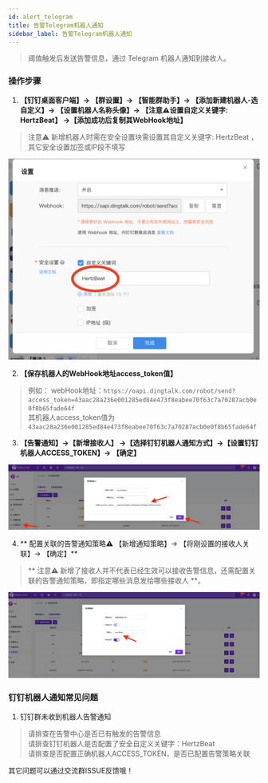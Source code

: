 ```yaml
---
id: alert_telegram  
title: 告警Telegram机器人通知      
sidebar_label: 告警Telegram机器人通知      
---
```


> 阈值触发后发送告警信息，通过 Telegram 机器人通知到接收人。      

### 操作步骤   

1. **【钉钉桌面客户端】-> 【群设置】-> 【智能群助手】-> 【添加新建机器人-选自定义】-> 【设置机器人名称头像】-> 【注意⚠️设置自定义关键字: HertzBeat】 ->【添加成功后复制其WebHook地址】**

> 注意⚠️ 新增机器人时需在安全设置块需设置其自定义关键字: HertzBeat ，其它安全设置加签或IP段不填写    

![email](/img/docs/help/alert-notice-8.png)     

2. **【保存机器人的WebHook地址access_token值】**

> 例如： webHook地址：`https://oapi.dingtalk.com/robot/send?access_token=43aac28a236e001285ed84e473f8eabee70f63c7a70287acb0e0f8b65fade64f`          
> 其机器人access_token值为 `43aac28a236e001285ed84e473f8eabee70f63c7a70287acb0e0f8b65fade64f`

3. **【告警通知】->【新增接收人】 ->【选择钉钉机器人通知方式】->【设置钉钉机器人ACCESS_TOKEN】-> 【确定】**

![email](/img/docs/help/alert-notice-9.png)

4. ** 配置关联的告警通知策略⚠️ 【新增通知策略】-> 【将刚设置的接收人关联】-> 【确定】**  

> ** 注意⚠️ 新增了接收人并不代表已经生效可以接收告警信息，还需配置关联的告警通知策略，即指定哪些消息发给哪些接收人 **。   

![email](/img/docs/help/alert-notice-4.png)    


### 钉钉机器人通知常见问题   

1. 钉钉群未收到机器人告警通知  
> 请排查在告警中心是否已有触发的告警信息  
> 请排查钉钉机器人是否配置了安全自定义关键字：HertzBeat  
> 请排查是否配置正确机器人ACCESS_TOKEN，是否已配置告警策略关联

其它问题可以通过交流群ISSUE反馈哦！  
